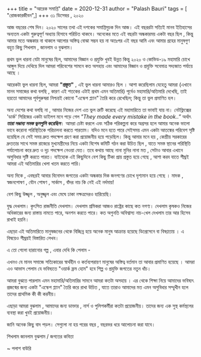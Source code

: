 +++
title = "আরেক সমাপ্তি"
date = 2020-12-31
author = "Palash Bauri"
tags = [ "রোজকারজীবন",]
+++
৩১ ডিসেম্বর , ২০২০  

আজ বছরের শেষ দিন। ২০২০ সালের তথা এই দশকের সমাপ্তিসুচক দিন আজ। এই বছররটা
সত্যিই মানব ইতিহাসের অন্যতম একটা গুরুত্বপূর্ণ অধ্যায় হিসাবে পরিচিত
থাকবে। অনেকের মতে এই বছরটা অন্ধকারময় একটা বছর ছিল , কিন্তু আমার মতে
অন্ধকার না থাকলে আলোর অস্তিত্ব বোঝা সম্ভব হয় না অতঃপর এই বছর আমি এবং
আমার গ্রহের মানুষগুণ বহুত কিছু শিখলাম , জানলাম ও বুঝলাম।

প্রথম ভুল ধারনা যেটা মানুষের ছিল, আমাদের বিজ্ঞান ও প্রযুক্তি খুবই উন্নত
কিন্তু ২০২০ ও কোভিড-১৯ মহামারি চোখে আঙ্গুল দিয়ে দেখিয়ে দিল আমরা পরিবেশের
সামনে কত অসহায় এবং আমাদের বিজ্ঞান ও প্রযুক্তি সবেমাত্র সদ্যজাত পর্যায়ে
আছে ।

আরেকটা ভুল ধারনা ছিল, আমরা **"প্রস্তুত"** , এই ভুল ধারনা আমারও ছিল । আশা
করেছিলাম যেহেতু আমরা (এখানে মানব সমাজের কথা বলছি , কারণ এই শতকের এটাই
প্রথম এমন অতিমারি) পূর্বেও মহামারি/অতিমারি দেখেছি, তাই হয়তো আমাদের
পূর্বপুরুষরা নিশ্চয়ই কোনো "এস্কেপ প্ল্যান" তৈরি করে রেখেছিল; কিন্তু তা
ভুল প্রমাণিত হল।

অন্য দেশের কথা বলছি না , আমার নিজের দেশ এত ভুল ত্রুটি করেছে এই মহামারিতে
তা ভাবাই যায় না। নেটফ্লিক্সের 'ডার্ক' সিরিজের একটা ডাইলগ মনে পড়ে গেল
*"They made every mistake in the book..”* অর্থাৎ ***তারা সম্ভাব্য সমস্ত
ভুলগুলি করেছিল***। আমরা চেষ্টা করলে এবং সঠিক পরিকল্পনা করে অগ্রসর হলে
আমার অনেক ভালো ভাবে করোনা পরিস্থিতিকে পরিচালনা করতে পারতাম। যদিও মনে হতে
পারে সেইসময় এমন একটা আতঙ্কের পরিবেশ সৃষ্টি হয়েছিল যে সেই সময় দ্রুত
পদক্ষেপ গ্রহণ করা প্রয়োজনীয় হয়ে পড়েছিল। কিন্তু আমার মনে হয় , কেন্দ্রীয়
সরকারের দ্রুততার সাথে সমস্ত রাজ্যের মুখ্যমন্ত্রীদের নিয়ে একটা বিশেষ
কমিটি গঠন করা উচিত ছিল , যাতে সমস্ত স্থানের পরিস্থিতি পর্যালোচনা করে
দ্রুত ও দৃঢ় পদক্ষেপ নেওয়া যেত। তবে কথায় আছে নানা মুনির নানা মত , সেটাও
আবার এখানে অসুবিধার সৃষ্টি করতে পারত। যাইহোক এই কিছুদিনে বেশ কিছু টিকা
প্রায় প্রস্তুত হয়ে গেছে , আশা করব যাতে শীঘ্রই আমরা এই অতিমারির খেলা খতম
করতে পারি।

অন্য দিকে , এবছরই আবার বিনোদন জগতের একটা অন্ধকার দিক জনগণের চোখে
দৃশ্যমান হয়ে গেছে । মাদক , স্বজনপোষণ , যৌন শোষণ , সার্কাস , বাঁদর নাচ কি
নেই এই নর্দমায়!

বেশ কিছু উজ্জ্বল , অনুজ্জ্বল এবং মেঘে ঢাকা নক্ষত্রদেরও হারিয়েছি।

যুদ্ধ দেখলাম। কুৎসিত রাজনীতি দেখলাম। দেখলাম শ্রমিকরা আজও রাষ্ট্রের কাছে
কত নগণ্য। দেখলাম কৃষকও নিজের অধিকারের জন্য রাস্তায় নামতে পারে, অনশন করতে
পারে। কত অগুনতি অবিশ্বাস্য নাচ-খেল দেখলাম তার আর হিসেব রাখাই হয়নি।

এছাড়া এই অতিমারিতে মানুষজনের থেকে বিচ্ছিন্ন হয়ে অনেক মানুষ আক্রান্ত
হয়েছে ডিপ্রেসেনে বা বিষণ্ণতায় । এ বিষয়েও শীঘ্রয়ই বিস্তারিত লেখব।

এ তো গেলো হারানোর গল্প , এবার দেখি কি পেলাম -

এখনও যে মানব সমাজে সত্যিকারের স্বার্থহীন ও কর্তব্যপরায়ণ মানুষের অস্তিত্ব
বর্তমান তা আবার প্রমাণিত হয়েছে । আমরা এও আভাস পেলাম যে ভবিষ্যতে "ওয়ার্ক
ফ্রম হোম" হবে শিল্প ও প্রযুক্তি জগতের নতুন ধাঁচ।

আমরা বুঝতে পারলাম এমন মহামারি/অতিমারির সামনে আমরা কতটা অসহায় । এর থেকে
শিক্ষা নিয়ে আমাদের ভবিষ্যৎ প্রজন্মের জন্য একটা "এস্কেপ প্ল্যান" তৈরি করে
রাখা উচিত , যাতে তারাও আমাদের মত এমন অসুবিধার সম্মুখীন হলে তাদের
প্রাথমিক কী কী করনীয়।

এছাড়া আমরা বুঝলাম , আমাদের জন্য ডাক্তার , নার্স ও পুলিশকর্মীরা কতটা
প্রয়োজনীয়। তাদের জন্য এক সুস্থ কর্মস্থলের ব্যবস্থা করা খুবই প্রয়োজনীয়।

জানি অনেক কিছু বাদ পড়ল। সেগুলো না হয় পরের বছর , বছরভর ধরে আলোচনা করা
যাবে।

 

শিখলাম জানলাম বুঝলাম / জগতের কবিতা

~ পলাশ বাউরি
